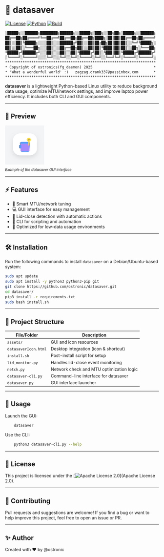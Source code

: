 # 📶 datasaver

[![License](https://img.shields.io/badge/License-Apache%202.0-blue.svg)](LICENSE)
[![Python](https://img.shields.io/badge/Python-3.x-blue.svg)](https://www.python.org/)
[![Build](https://img.shields.io/github/actions/workflow/status/ostronic/datasaver/python-app.yml?label=build)](https://github.com/ostronic/datasaver/actions)

    ░█████╗░░██████╗████████╗██████╗░░█████╗░███╗░░██╗██╗░█████╗░░██████╗
    ██╔══██╗██╔════╝╚══██╔══╝██╔══██╗██╔══██╗████╗░██║██║██╔══██╗██╔════╝
    ██║░░██║╚█████╗░░░░██║░░░██████╔╝██║░░██║██╔██╗██║██║██║░░╚═╝╚█████╗░
    ██║░░██║░╚═══██╗░░░██║░░░██╔══██╗██║░░██║██║╚████║██║██║░░██╗░╚═══██╗
    ╚█████╔╝██████╔╝░░░██║░░░██║░░██║╚█████╔╝██║░╚███║██║╚█████╔╝██████╔╝
    ░╚════╝░╚═════╝░░░░╚═╝░░░╚═╝░░╚═╝░╚════╝░╚═╝░░╚══╝╚═╝░╚════╝░╚═════╝░
    *********************************************************************
    * Copyright of ostronics(fg_daemon) 2025                            *
    * 'What a wonderful world' :)   zagzag.drank337@passinbox.com       *
    *********************************************************************

**datasaver** is a lightweight Python-based Linux utility to reduce background data usage, optimize MTU/network settings, and improve laptop power efficiency. It includes both CLI and GUI components.

---

## 📸 Preview

![datasaver GUI screenshot](assets/datasaver.png)  
<sub>_Example of the datasaver GUI interface_</sub>

---

## ⚡ Features

- 🧠 Smart MTU/network tuning
- 💻 GUI interface for easy management
- 🔌 Lid-close detection with automatic actions
- 🔧 CLI for scripting and automation
- 📡 Optimized for low-data usage environments

---

## 🛠️ Installation

Run the following commands to install `datasaver` on a Debian/Ubuntu-based system:

```bash
sudo apt update
sudo apt install -y python3 python3-pip git
git clone https://github.com/ostronic/datasaver.git
cd datasaver/
pip3 install -r requirements.txt
sudo bash install.sh
```

---

## 📂 Project Structure
| File/Folder          | Description                              |
| -------------------- | ---------------------------------------- |
| `assets/`            | GUI and icon resources                   |
| `datasaverIcon.html` | Desktop integration (icon & shortcut)    |
| `install.sh`         | Post-install script for setup            |
| `lid_monitor.py`     | Handles lid-close event monitoring       |
| `netck.py`           | Network check and MTU optimization logic |
| `datasaver-cli.py`   | Command-line interface for datasaver     |
| `datasaver.py`       | GUI interface launcher                   |

---

## 🧪 Usage
Launch the GUI:

```bash
    datasaver
```
Use the CLI:

```bash
    python3 datasaver-cli.py --help
```

---


## 🧾 License
This project is licensed under the [![Apache License 2.0](https://img.shields.io/badge/License-Apache%202.0-blue.svg)](Apache License 2.0).

---

## 🙌 Contributing
Pull requests and suggestions are welcome! If you find a bug or want to help improve this project, feel free to open an issue or PR.

---

## ✨ Author
Created with ❤️ by @ostronic
